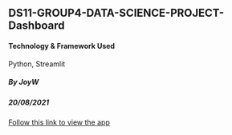 ## DS11-GROUP4-DATA-SCIENCE-PROJECT-Dashboard

#### Technology & Framework Used
Python, Streamlit

##### By JoyW 
##### 20/08/2021

[Follow this link to view the app](https://share.streamlit.io/joywangai/ds11-group4-data-science-project-dashboard/main/DS11GROUP4DASHBOARD.py)
